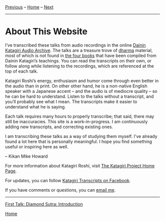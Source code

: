 <a name="0"></a>
[Previous](index) – 
[Home](index) – 
[Next](1979-05-09-Diamond-Sutra-Introduction#0)

---
# About This Website

I’ve transcribed these talks from audio recordings in the online [Dainin Katagiri Audio Archive](http://www.mnzencenter.org/katagiri_talks.php). The talks are a treasure trove of [dharma](glossary#dharma) material, most of which is not found in [the four books](resources#katagiri-books) that have been compiled from Dainin Katagiri’s teachings. You can read the transcripts on their own, or follow along while listening to the recordings, which are referenced at the top of each talk. 

Katagiri Roshi’s energy, enthusiasm and humor come through even better in the audio than in print. On other other hand, he is a non-native English speaker with a Japanese accent – and the audio is of mediocre quality – so he can be hard to understand. Listen to the talks without a transcript, and you’ll probably see what I mean. The transcripts make it easier to understand what he is saying.

Each talk requires many hours to properly transcribe; that said, there may still be inaccuracies. This site is a work-in-progress. I am continuously adding new transcripts, and correcting existing ones.

I am transcribing these talks as a way of studying them myself. I've already found a lot here that is personally meaningful. I hope you find something useful or inspiring here as well.

  – Kikan Mike Howard

For more information about Katagiri Roshi, visit [The Katagiri Project Home Page](http://www.mnzencenter.org/katagiri/).

For updates, you can follow [Katagiri Transcripts on Facebook](https://www.facebook.com/KatagiriTranscripts).

If you have comments or questions, you can [email me](mailto:michaelhoward@mac.com).

---
[First Talk: Diamond Sutra: Introduction](1979-05-09-Diamond-Sutra-Introduction#0)

[Home](index#0)
